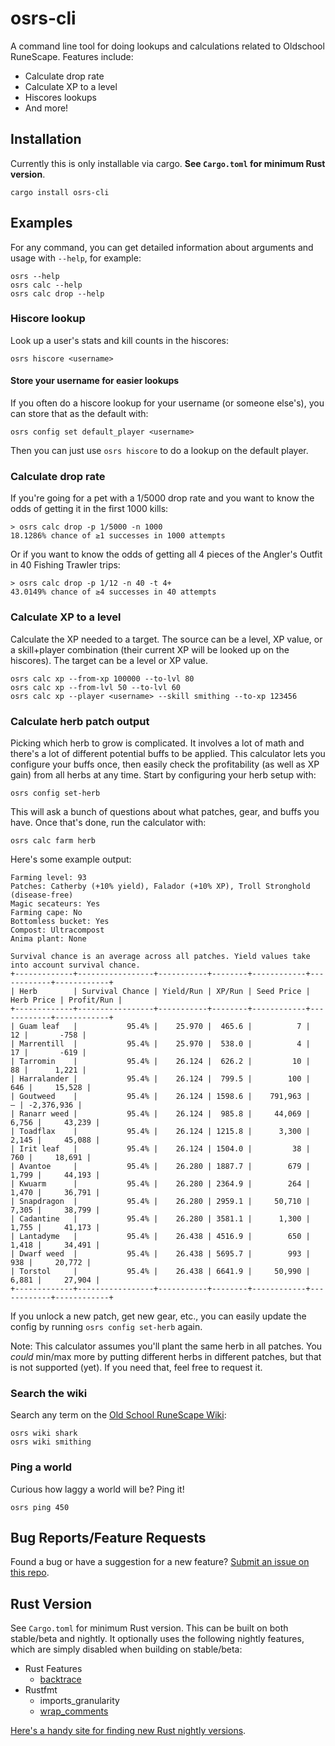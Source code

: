 # osrs-cli

A command line tool for doing lookups and calculations related to Oldschool RuneScape. Features include:

- Calculate drop rate
- Calculate XP to a level
- Hiscores lookups
- And more!

## Installation

Currently this is only installable via cargo. **See `Cargo.toml` for minimum Rust version**.

```
cargo install osrs-cli
```

## Examples

For any command, you can get detailed information about arguments and usage with `--help`, for example:

```
osrs --help
osrs calc --help
osrs calc drop --help
```

### Hiscore lookup

Look up a user's stats and kill counts in the hiscores:

```
osrs hiscore <username>
```

#### Store your username for easier lookups

If you often do a hiscore lookup for your username (or someone else's), you can store that as the default with:

```
osrs config set default_player <username>
```

Then you can just use `osrs hiscore` to do a lookup on the default player.

### Calculate drop rate

If you're going for a pet with a 1/5000 drop rate and you want to know the odds of getting it in the first 1000 kills:

```
> osrs calc drop -p 1/5000 -n 1000
18.1286% chance of ≥1 successes in 1000 attempts
```

Or if you want to know the odds of getting all 4 pieces of the Angler's Outfit in 40 Fishing Trawler trips:

```
> osrs calc drop -p 1/12 -n 40 -t 4+
43.0149% chance of ≥4 successes in 40 attempts
```

### Calculate XP to a level

Calculate the XP needed to a target. The source can be a level, XP value, or a skill+player combination (their current XP will be looked up on the hiscores). The target can be a level or XP value.

```
osrs calc xp --from-xp 100000 --to-lvl 80
osrs calc xp --from-lvl 50 --to-lvl 60
osrs calc xp --player <username> --skill smithing --to-xp 123456
```

### Calculate herb patch output

Picking which herb to grow is complicated. It involves a lot of math and there's a lot of different potential buffs to be applied. This calculator lets you configure your buffs once, then easily check the profitability (as well as XP gain) from all herbs at any time. Start by configuring your herb setup with:

```
osrs config set-herb
```

This will ask a bunch of questions about what patches, gear, and buffs you have. Once that's done, run the calculator with:

```
osrs calc farm herb
```

Here's some example output:

```
Farming level: 93
Patches: Catherby (+10% yield), Falador (+10% XP), Troll Stronghold (disease-free)
Magic secateurs: Yes
Farming cape: No
Bottomless bucket: Yes
Compost: Ultracompost
Anima plant: None

Survival chance is an average across all patches. Yield values take into account survival chance.
+-------------+-----------------+-----------+--------+------------+------------+------------+
| Herb        | Survival Chance | Yield/Run | XP/Run | Seed Price | Herb Price | Profit/Run |
+-------------+-----------------+-----------+--------+------------+------------+------------+
| Guam leaf   |           95.4% |    25.970 |  465.6 |          7 |         12 |       -758 |
| Marrentill  |           95.4% |    25.970 |  538.0 |          4 |         17 |       -619 |
| Tarromin    |           95.4% |    26.124 |  626.2 |         10 |         88 |      1,221 |
| Harralander |           95.4% |    26.124 |  799.5 |        100 |        646 |     15,528 |
| Goutweed    |           95.4% |    26.124 | 1598.6 |    791,963 |          — | -2,376,936 |
| Ranarr weed |           95.4% |    26.124 |  985.8 |     44,069 |      6,756 |     43,239 |
| Toadflax    |           95.4% |    26.124 | 1215.8 |      3,300 |      2,145 |     45,088 |
| Irit leaf   |           95.4% |    26.124 | 1504.0 |         38 |        760 |     18,691 |
| Avantoe     |           95.4% |    26.280 | 1887.7 |        679 |      1,799 |     44,193 |
| Kwuarm      |           95.4% |    26.280 | 2364.9 |        264 |      1,470 |     36,791 |
| Snapdragon  |           95.4% |    26.280 | 2959.1 |     50,710 |      7,305 |     38,799 |
| Cadantine   |           95.4% |    26.280 | 3581.1 |      1,300 |      1,755 |     41,173 |
| Lantadyme   |           95.4% |    26.438 | 4516.9 |        650 |      1,418 |     34,491 |
| Dwarf weed  |           95.4% |    26.438 | 5695.7 |        993 |        938 |     20,772 |
| Torstol     |           95.4% |    26.438 | 6641.9 |     50,990 |      6,881 |     27,904 |
+-------------+-----------------+-----------+--------+------------+------------+------------+
```

If you unlock a new patch, get new gear, etc., you can easily update the config by running `osrs config set-herb` again.

Note: This calculator assumes you'll plant the same herb in all patches. You _could_ min/max more by putting different herbs in different patches, but that is not supported (yet). If you need that, feel free to request it.

### Search the wiki

Search any term on the [Old School RuneScape Wiki](https://oldschool.runescape.wiki/):

```
osrs wiki shark
osrs wiki smithing
```

### Ping a world

Curious how laggy a world will be? Ping it!

```
osrs ping 450
```

## Bug Reports/Feature Requests

Found a bug or have a suggestion for a new feature? [Submit an issue on this repo](https://github.com/LucasPickering/osrs-cli/issues/new).

## Rust Version

See `Cargo.toml` for minimum Rust version. This can be built on both stable/beta and nightly. It optionally uses the following nightly features, which are simply disabled when building on stable/beta:

- Rust Features
  - [backtrace](https://github.com/rust-lang/rust/issues/53487)
- Rustfmt
  - imports_granularity
  - [wrap_comments](https://github.com/rust-lang/rustfmt/issues/3347)

[Here's a handy site for finding new Rust nightly versions](https://rust-lang.github.io/rustup-components-history/).
